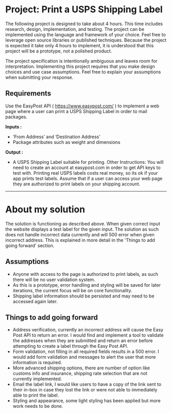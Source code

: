 # Project: Print a USPS Shipping Label #
The following project is designed to take about 4 hours. This time includes research, design, implementation, and testing. The project can be implemented using the language and framework of your choice. Feel free to leverage open source libraries or published techniques. Because the project is expected it take only 4 hours to implement, it is understood that this project will be a prototype, not a polished product.

The project specification is intentionally ambiguous and leaves room for interpretation. Implementing this project requires that you make design choices and use  case assumptions. Feel free to explain your assumptions when submitting your response.

## Requirements ##
Use the EasyPost API ( https://www.easypost.com/ ) to implement a web page where a user can print a USPS Shipping Label in order to mail packages.

**Inputs :**
* ‘From Address’ and ‘Destination Address’
* Package attributes such as weight and dimensions

**Output :**
* A USPS Shipping Label suitable for printing.
Other Instructions:
You will need to create an account at easypost.com in order to get API keys to test with. Printing real USPS labels costs real money, so its ok if your app prints test labels. Assume that if a user can access your web page they are authorized to print labels on your shipping account.

------------------------------------------

# About my solution #
The solution is functioning as described above. When given correct input the website displays a test label for the given input. The solution as such does not handle incorrect data currently and will 500 error when given incorrect address. This is explained in more detail in the 'Things to add going forward' section.

## Assumptions ##
* Anyone with access to the page is authorized to print labels, as such there will be no user validation system.
* As this is a prototype, error handling and styling will be saved for later iterations, the current focus will be on core functionality.
* Shipping label information should be persisted and may need to be accessed again later.

## Things to add going forward ##
* Address verification, currently an incorrect address will cause the Easy Post API to return an error. I would find and implement a tool to validate the addresses when they are submitted and return an error before attempting to create a label through the Easy Post API.
* Form validation, not filling in all required fields results in a 500 error. I would add form validation and messages to alert the user that more information is required.
* More advanced shipping options, there are number of option like customs info and insurance, shipping rate selection that are not currently implemented.
* Email the label link, I would like users to have a copy of the link sent to their in-box in case they lost the link or were not able to immediately able to print the label.
* Styling and appearance, some light styling has been applied but more work needs to be done.
